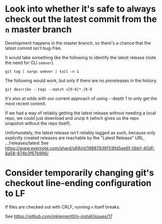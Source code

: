 # Look into whether it's safe to always check out the latest commit from the `n` master branch

Development happens in the master branch, so there's a chance that the latest commit isn't bug-free.

It would take something like the following to identify the latest release (note the need for CLI `semver`).

    git tag | xargs semver | tail -n 1

The following would work, but only if there are no *pre*releases in the history.

    git describe --tags --match v[0-9]*.[0-9

It's also at odds with our current approach of using --depth 1 to only get the most recent commit.

If we had a way of reliably getting the latest release without needing a local repo,
we could just download and unzip it (which gives us the repo snapshot without the repo itself).

Unfortunately, the latest release isn't reliably tagged as such, because only
*explicitly* created releases are reachable by the "Latest Release" URL,  .../releases/latest
See https://www.evernote.com/shard/s69/nl/1988793911/8fd5ee6f-0bb1-40df-8a58-874b3f67b996/

# Consider temporarily changing git's checkout line-ending configuration to LF

If files are checked out with CRLF, running `n` itself breaks.

See https://github.com/mklement0/n-install/issues/17

